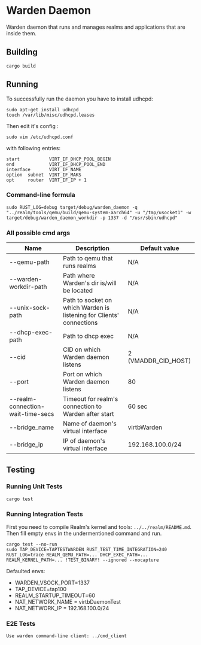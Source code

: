 # Warden Daemon

Warden daemon that runs and manages realms and applications that are inside them.

## Building

    cargo build

## Running

To successfully run the daemon you have to install udhcpd:

    sudo apt-get install udhcpd
    touch /var/lib/misc/udhcpd.leases


Then edit it's config :

    sudo vim /etc/udhcpd.conf

with following entries:

    start           VIRT_IF_DHCP_POOL_BEGIN
    end             VIRT_IF_DHCP_POOL_END
    interface       VIRT_IF_NAME
    option  subnet  VIRT_IF_MAKS
    opt     router  VIRT_IF_IP + 1


### Command-line formula

    sudo RUST_LOG=debug target/debug/warden_daemon -q "../realm/tools/qemu/build/qemu-system-aarch64" -u "/tmp/usocket1" -w target/debug/warden_daemon_workdir -p 1337 -d "/usr/sbin/udhcpd"

### All possible cmd args

| Name | Description | Default value |
|-|-|-|
|--qemu-path | Path to qemu that runs realms | N/A|
|--warden-workdir-path | Path where Warden's dir is/will be located | N/A|
|--unix-sock-path | Path to socket on which Warden is listening for Clients' connections | N/A|
|--dhcp-exec-path | Path to dhcp exec | N/A|
|--cid| CID on which Warden daemon listens | 2 (VMADDR_CID_HOST)|
|--port| Port on which Warden daemon listens | 80|
|--realm-connection-wait-time-secs | Timeout for realm's connection to Warden after start | 60 sec|
|--bridge_name| Name of daemon's virtual interface | virtbWarden|
|--bridge_ip| IP of daemon's virtual interface | 192.168.100.0/24|

## Testing

### Running Unit Tests

    cargo test

### Running Integration Tests
First you need to compile Realm's kernel and tools: `../../realm/README.md`.
Then fill empty envs in the undermentioned command and run.

    cargo test --no-run
    sudo TAP_DEVICE=TAPTESTWARDEN RUST_TEST_TIME_INTEGRATION=240 RUST_LOG=trace REALM_QEMU_PATH=... DHCP_EXEC_PATH=... REALM_KERNEL_PATH=... !TEST_BINARY! --ignored --nocapture

Defaulted envs:

- WARDEN_VSOCK_PORT=1337
- TAP_DEVICE=tap100
- REALM_STARTUP_TIMEOUT=60
- NAT_NETWORK_NAME = virtbDaemonTest
- NAT_NETWORK_IP = 192.168.100.0/24

### E2E Tests

    Use warden command-line client: ../cmd_client